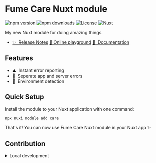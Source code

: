 # Fume Care Nuxt module

[![npm version][npm-version-src]][npm-version-href]
[![npm downloads][npm-downloads-src]][npm-downloads-href]
[![License][license-src]][license-href]
[![Nuxt][nuxt-src]][nuxt-href]

My new Nuxt module for doing amazing things.

- [✨ &nbsp;Release Notes](/CHANGELOG.md)
[🏀 Online playground](https://stackblitz.com/github/fumeapp/care?file=playground%2Fapp.vue) 
[📖 &nbsp;Documentation](https://fume.care/docs) 

## Features

<!-- Highlight some of the features your module provide here -->
- ⛰ &nbsp;Instant error reporting
- 🚠 &nbsp;Seperate app and server errors
- 🌲 &nbsp;Environment detection 

## Quick Setup

Install the module to your Nuxt application with one command:

```bash
npx nuxi module add care
```

That's it! You can now use Fume Care Nuxt module in your Nuxt app ✨


## Contribution

<details>
  <summary>Local development</summary>
  
  ```bash
  # Install dependencies
  npm install
  
  # Generate type stubs
  npm run dev:prepare
  
  # Develop with the playground
  npm run dev
  
  # Build the playground
  npm run dev:build
  
  # Run ESLint
  npm run lint
  
  # Run Vitest
  npm run test
  npm run test:watch
  
  # Release new version
  npm run release
  ```

</details>


<!-- Badges -->
[npm-version-src]: https://img.shields.io/npm/v/care/latest.svg?style=flat&colorA=020420&colorB=00DC82
[npm-version-href]: https://npmjs.com/package/care

[npm-downloads-src]: https://img.shields.io/npm/dm/care.svg?style=flat&colorA=020420&colorB=00DC82
[npm-downloads-href]: https://npm.chart.dev/care

[license-src]: https://img.shields.io/npm/l/care.svg?style=flat&colorA=020420&colorB=00DC82
[license-href]: https://npmjs.com/package/care

[nuxt-src]: https://img.shields.io/badge/Nuxt-020420?logo=nuxt.js
[nuxt-href]: https://nuxt.com
